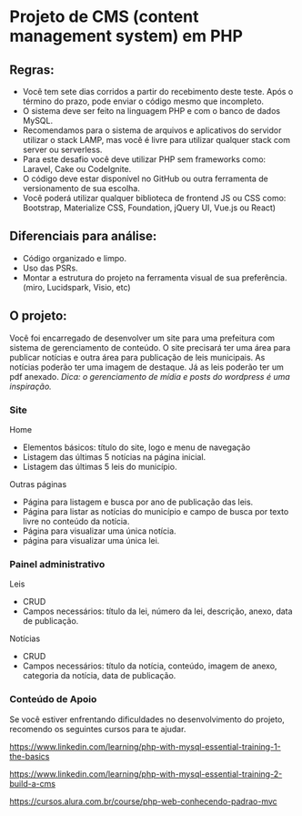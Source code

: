 # Projeto de CMS (content management system) em PHP

## Regras:
- Você tem sete dias corridos a partir do recebimento deste teste. Após o término do prazo, pode enviar o código mesmo que incompleto.
- O sistema deve ser feito na linguagem PHP e com o banco de dados MySQL. 
- Recomendamos para o sistema de arquivos e aplicativos do servidor utilizar o stack LAMP, mas você é livre para utilizar qualquer stack com server ou serverless.
- Para este desafio você deve utilizar PHP sem frameworks como: Laravel, Cake ou CodeIgnite.
- O código deve estar disponível no GitHub ou outra ferramenta de versionamento de sua escolha.
- Você poderá utilizar qualquer biblioteca de frontend JS ou CSS como: Bootstrap, Materialize CSS, Foundation, jQuery UI, Vue.js ou React)

## Diferenciais para análise:
- Código organizado e limpo.
- Uso das PSRs.
- Montar a estrutura do projeto na ferramenta visual de sua preferência.(miro, Lucidspark, Visio, etc)


## O projeto:
Você foi encarregado de desenvolver um site para uma prefeitura com sistema de gerenciamento de conteúdo. O site precisará ter uma área para publicar notícias e outra área para publicação de leis municipais. As notícias poderão ter uma imagem de destaque. Já as leis poderão ter um pdf anexado.
*Dica: o gerenciamento de mídia e posts do wordpress é uma inspiração.*


### Site

Home
- Elementos básicos: título do site, logo e menu de navegação
- Listagem das últimas 5 notícias na página inicial.
- Listagem das últimas 5 leis do município.

Outras páginas
- Página para listagem e busca por ano de publicação das leis.
- Página para listar as notícias do município e campo de busca por texto livre no conteúdo da notícia.
- Página para visualizar uma única notícia.
- página para visualizar uma única lei.


### Painel administrativo

Leis
- CRUD
- Campos necessários: título da lei, número da lei, descrição, anexo, data de publicação.

Notícias
- CRUD
- Campos necessários: título da notícia, conteúdo, imagem de anexo, categoria da notícia, data de publicação.


### Conteúdo de Apoio


Se você estiver enfrentando dificuldades no desenvolvimento do projeto, recomendo os seguintes cursos para te ajudar. 



https://www.linkedin.com/learning/php-with-mysql-essential-training-1-the-basics

https://www.linkedin.com/learning/php-with-mysql-essential-training-2-build-a-cms


https://cursos.alura.com.br/course/php-web-conhecendo-padrao-mvc
